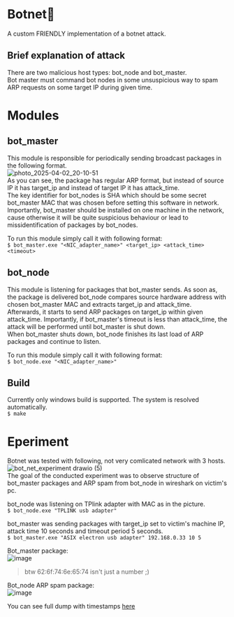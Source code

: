 # Botnet🤖
A custom FRIENDLY implementation of a botnet attack.

## Brief explanation of attack  
There are two malicious host types: bot_node and bot_master.  
Bot master must command bot nodes in some unsuspicious way to spam ARP requests on some target IP during given time.  

# Modules  

## bot_master  
This module is responsible for periodically sending broadcast packages in the following format.  
![photo_2025-04-02_20-10-51](https://github.com/user-attachments/assets/8cd17a05-d3e9-450d-8a07-428eb26f518a)  
As you can see, the package has regular ARP format, but instead of source IP it has target_ip and instead of target IP it has attack_time.  
The key identifier for bot_nodes is SHA which should be some secret bot_master MAC that was chosen before setting this software in network.  
Importantly, bot_master should be installed on one machine in the network, cause otherwise it will be quite suspicious behaviour or lead to missidentification of packages by bot_nodes.  

To run this module simply call it with following format:  
``` $ bot_master.exe "<NIC_adapter_name>" <target_ip> <attack_time> <timeout> ```  

## bot_node  
This module is listening for packages that bot_master sends. As soon as, the package is delivered bot_node compares source hardware address with chosen bot_master MAC and extracts target_ip and attack_time.  
Afterwards, it starts to send ARP packages on target_ip within given attack_time. Importantly, if bot_master's timeout is less than attack_time, the attack will be performed until bot_master is shut down.  
When bot_master shuts down, bot_node finishes its last load of ARP packages and continue to listen.  

To run this module simply call it with following format:  
```$ bot_node.exe "<NIC_adapter_name>" ```  

## Build  
Currently only windows build is supported. The system is resolved automatically.  
``` $ make ```  

# Eperiment  
Botnet was tested with following, not very comlicated network with 3 hosts.  
![bot_net_experiment drawio (5)](https://github.com/user-attachments/assets/829ed636-85db-4ddd-bc17-c8c568398ec8)  
The goal of the conducted experiment was to observe structure of bot_master packages and ARP spam from bot_node in wireshark on victim's pc.  
  
bot_node was listening on TPlink adapter with MAC as in the picture.  
```$ bot_node.exe "TPLINK usb adapter"```  
  
bot_master was sending packages with target_ip set to victim's machine IP, attack time 10 seconds and timeout period 5 seconds.  
```$ bot_master.exe "ASIX electron usb adapter" 192.168.0.33 10 5```  
  
Bot_master package:  
![image](https://github.com/user-attachments/assets/8f7588c2-7f2c-4f14-82af-0bc98faa6e4d)  
> btw 62:6f:74:6e:65:74 isn't just a number ;)

Bot_node ARP spam package:  
![image](https://github.com/user-attachments/assets/acc56aef-041f-4ee9-a2b0-55d6be50f8db)

You can see full dump with timestamps [here](https://drive.google.com/file/d/1Y0UhJ9RMOeUqpthg-sdcFYC-39zg-bDe/view?usp=sharing)  


